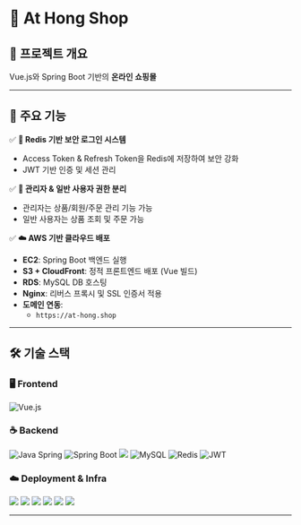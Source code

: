 # 🛒 At Hong Shop

## 📌 프로젝트 개요

Vue.js와 Spring Boot 기반의 **온라인 쇼핑몰**

---

## 🚀 주요 기능

✅ **🔐 Redis 기반 보안 로그인 시스템**  
- Access Token & Refresh Token을 Redis에 저장하여 보안 강화  
- JWT 기반 인증 및 세션 관리

✅ **👥 관리자 & 일반 사용자 권한 분리**  
- 관리자는 상품/회원/주문 관리 기능 가능  
- 일반 사용자는 상품 조회 및 주문 가능

✅ **☁️ AWS 기반 클라우드 배포**  
- **EC2**: Spring Boot 백엔드 실행  
- **S3 + CloudFront**: 정적 프론트엔드 배포 (Vue 빌드)  
- **RDS**: MySQL DB 호스팅  
- **Nginx**: 리버스 프록시 및 SSL 인증서 적용  
- **도메인 연동**:  
  - `https://at-hong.shop`
---

## 🛠️ 기술 스택

### 🖥 Frontend
![Vue.js](https://img.shields.io/badge/Vue.js-4FC08D?style=for-the-badge&logo=vue.js&logoColor=white)

### ☕ Backend
![Java Spring](https://img.shields.io/badge/Java%20Spring-6DB33F?style=for-the-badge&logo=spring&logoColor=white)
![Spring Boot](https://img.shields.io/badge/Spring%20Boot-6DB33F?style=for-the-badge&logo=springboot&logoColor=white)
<img src="https://img.shields.io/badge/Gradle-02303A?style=for-the-badge&logo=gradle&logoColor=white">
![MySQL](https://img.shields.io/badge/MySQL-4479A1?style=for-the-badge&logo=mysql&logoColor=white)
![Redis](https://img.shields.io/badge/Redis-DC382D?style=for-the-badge&logo=redis&logoColor=white)
![JWT](https://img.shields.io/badge/JSON%20Web%20Tokens-000000?style=for-the-badge&logo=jsonwebtokens&logoColor=white)

### ☁️ Deployment & Infra

<img src="https://img.shields.io/badge/Amazon%20EC2-FF9900?style=for-the-badge&logo=Amazon%20EC2&logoColor=white"> <img src="https://img.shields.io/badge/Amazon%20S3-569A31?style=for-the-badge&logo=Amazon%20S3&logoColor=white">
<img src="https://img.shields.io/badge/AWS%20CloudFront-96588A?style=for-the-badge&logo=amazon-aws&logoColor=white">
<img src="https://img.shields.io/badge/Amazon%20RDS-527FFF?style=for-the-badge&logo=Amazon%20RDS&logoColor=white">
<img src="https://img.shields.io/badge/nginx-%23009639.svg?style=for-the-badge&logo=nginx&logoColor=white">
<img src="https://img.shields.io/badge/amazonroute53-8C4FFF.svg?style=for-the-badge&logo=amazonroute53&logoColor=white">

---
